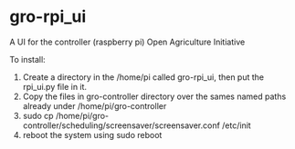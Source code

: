 # gro-rpi_ui
A UI for the controller (raspberry pi) Open Agriculture Initiative 

To install:

1. Create a directory in the /home/pi called gro-rpi_ui, then put the rpi_ui.py file in it.
2. Copy the files in gro-controller directory over the sames named paths already under /home/pi/gro-controller
3. sudo cp /home/pi/gro-controller/scheduling/screensaver/screensaver.conf /etc/init
4. reboot the system using sudo reboot


